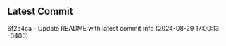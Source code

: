 
## Latest Commit
6f2a4ca - Update README with latest commit info (2024-08-29 17:00:13 -0400) <Yunxi-Zhou>
